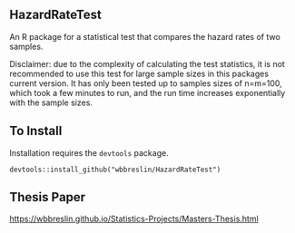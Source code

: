 ## HazardRateTest
An R package for a statistical test that compares the hazard rates of two samples.

Disclaimer: due to the complexity of calculating the test statistics, it is not recommended to use this test for large sample sizes in this packages current version. It has only been tested up to samples sizes of n=m=100, which took a few minutes to run, and the run time increases exponentially with the sample sizes.

## To Install
Installation requires the `devtools` package.

```{r}
devtools::install_github("wbbreslin/HazardRateTest")
```

## Thesis Paper
https://wbbreslin.github.io/Statistics-Projects/Masters-Thesis.html
